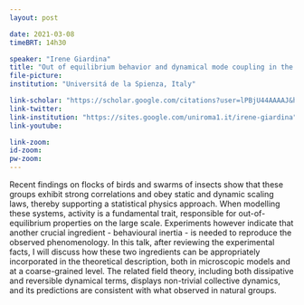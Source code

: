 ```yaml
---
layout: post

date: 2021-03-08
timeBRT: 14h30

speaker: "Irene Giardina"
title: "Out of equilibrium behavior and dynamical mode coupling in the collective motion of biological groups"
file-picture:
institution: "Universitá de la Spienza, Italy"

link-scholar: "https://scholar.google.com/citations?user=lPBjU44AAAAJ&hl=en"
link-twitter: 
link-institution: "https://sites.google.com/uniroma1.it/irene-giardina"
link-youtube:

link-zoom:
id-zoom: 
pw-zoom: 
---
```


Recent findings on flocks of birds and swarms of insects show that these groups exhibit strong correlations and obey static and dynamic scaling laws, thereby supporting a statistical physics approach. When modelling these systems, activity  is a fundamental trait, responsible for out-of-equilibrium properties on the large scale. Experiments however indicate that another crucial ingredient - behavioural inertia - is needed to reproduce the observed phenomenology. In this talk, after reviewing the experimental facts, I will discuss how these two ingredients can be appropriately incorporated in the theoretical description, both in microscopic models and at a coarse-grained level. The related field theory, including both dissipative and reversible dynamical terms, displays non-trivial collective dynamics, and its predictions are consistent with what observed in natural groups.

